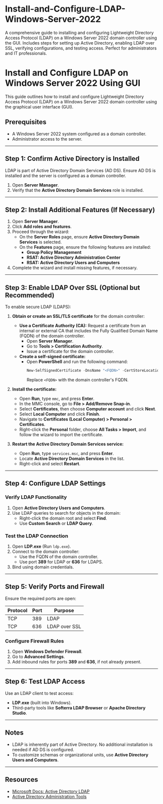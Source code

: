# Install-and-Configure-LDAP-Windows-Server-2022
A comprehensive guide to installing and configuring Lightweight Directory Access Protocol (LDAP) on a Windows Server 2022 domain controller using the GUI. Includes steps for setting up Active Directory, enabling LDAP over SSL, verifying configurations, and testing access. Perfect for administrators and IT professionals.

# Install and Configure LDAP on Windows Server 2022 Using GUI

This guide outlines how to install and configure Lightweight Directory Access Protocol (LDAP) on a Windows Server 2022 domain controller using the graphical user interface (GUI).

## Prerequisites
- A Windows Server 2022 system configured as a domain controller.
- Administrator access to the server.

---

## Step 1: Confirm Active Directory is Installed
LDAP is part of Active Directory Domain Services (AD DS). Ensure AD DS is installed and the server is configured as a domain controller.

1. Open **Server Manager**.
2. Verify that the **Active Directory Domain Services** role is installed.

---

## Step 2: Install Additional Features (If Necessary)

1. Open **Server Manager**.
2. Click **Add roles and features**.
3. Proceed through the wizard:
   - On the **Server Roles** page, ensure **Active Directory Domain Services** is selected.
   - On the **Features** page, ensure the following features are installed:
     - **Group Policy Management**
     - **RSAT: Active Directory Administration Center**
     - **RSAT: Active Directory Users and Computers**
4. Complete the wizard and install missing features, if necessary.

---

## Step 3: Enable LDAP Over SSL (Optional but Recommended)

To enable secure LDAP (LDAPS):

1. **Obtain or create an SSL/TLS certificate** for the domain controller:
   - **Use a Certificate Authority (CA):** Request a certificate from an internal or external CA that includes the Fully Qualified Domain Name (FQDN) of the domain controller.
     - Open **Server Manager**.
     - Go to **Tools > Certification Authority**.
     - Issue a certificate for the domain controller.
   - **Create a self-signed certificate:**
     - Open **PowerShell** and run the following command:
       ```powershell
       New-SelfSignedCertificate -DnsName "<FQDN>" -CertStoreLocation "Cert:\LocalMachine\My"
       ```
       Replace `<FQDN>` with the domain controller's FQDN.

2. **Install the certificate:**
   - Open **Run**, type `mmc`, and press **Enter**.
   - In the MMC console, go to **File > Add/Remove Snap-in**.
   - Select **Certificates**, then choose **Computer account** and click **Next**.
   - Select **Local Computer** and click **Finish**.
   - Navigate to **Certificates (Local Computer) > Personal > Certificates**.
   - Right-click the **Personal** folder, choose **All Tasks > Import**, and follow the wizard to import the certificate.

3. **Restart the Active Directory Domain Services service:**
   - Open **Run**, type `services.msc`, and press **Enter**.
   - Locate **Active Directory Domain Services** in the list.
   - Right-click and select **Restart**.

---

## Step 4: Configure LDAP Settings

### Verify LDAP Functionality

1. Open **Active Directory Users and Computers**.
2. Use LDAP queries to search for objects in the domain:
   - Right-click the domain root and select **Find**.
   - Use **Custom Search** or **LDAP Query**.

### Test the LDAP Connection

1. Open **LDP.exe** (Run `ldp.exe`).
2. Connect to the domain controller:
   - Use the FQDN of the domain controller.
   - Use port **389** for LDAP or **636** for LDAPS.
3. Bind using domain credentials.

---

## Step 5: Verify Ports and Firewall

Ensure the required ports are open:

| Protocol  | Port | Purpose        |
|-----------|------|----------------|
| TCP       | 389  | LDAP           |
| TCP       | 636  | LDAP over SSL  |

### Configure Firewall Rules

1. Open **Windows Defender Firewall**.
2. Go to **Advanced Settings**.
3. Add inbound rules for ports **389** and **636**, if not already present.

---

## Step 6: Test LDAP Access

Use an LDAP client to test access:

- **LDP.exe** (built into Windows).
- Third-party tools like **Softerra LDAP Browser** or **Apache Directory Studio**.

---

## Notes
- LDAP is inherently part of Active Directory. No additional installation is needed if AD DS is configured.
- To customize schemas or organizational units, use **Active Directory Users and Computers**.

---

## Resources
- [Microsoft Docs: Active Directory LDAP](https://docs.microsoft.com/en-us/windows-server/identity/ldap/)
- [Active Directory Administration Tools](https://docs.microsoft.com/en-us/windows-server/identity/ad-ds/manage/active-directory-administration-tools)
